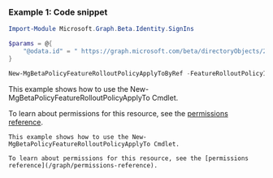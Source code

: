 ### Example 1: Code snippet

```powershell
Import-Module Microsoft.Graph.Beta.Identity.SignIns

$params = @{
	"@odata.id" = " https://graph.microsoft.com/beta/directoryObjects/2441b489-4f12-4882-b039-8f6006bd66da"
}

New-MgBetaPolicyFeatureRolloutPolicyApplyToByRef -FeatureRolloutPolicyId $featureRolloutPolicyId -BodyParameter $params
```
This example shows how to use the New-MgBetaPolicyFeatureRolloutPolicyApplyTo Cmdlet.

To learn about permissions for this resource, see the [permissions reference](/graph/permissions-reference).


```
This example shows how to use the New-MgBetaPolicyFeatureRolloutPolicyApplyTo Cmdlet.

To learn about permissions for this resource, see the [permissions reference](/graph/permissions-reference).

